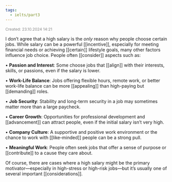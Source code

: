 ```yaml
---
tags:
  - ielts/part3
---
```

<span style="font-size:12px; color:#888888;">Created: 23.10.2024 14:21</span>

I don’t agree that a high salary is the _only_ reason why people choose certain jobs. While salary can be a powerful [[incentive]], especially for meeting financial needs or achieving [[certain]] lifestyle goals, many other factors influence job choice. People often [[consider]] aspects such as:

• **Passion and Interest**: Some choose jobs that [[align]] with their interests, skills, or passions, even if the salary is lower.

• **Work-Life Balance**: Jobs offering flexible hours, remote work, or better work-life balance can be more [[appealing]] than high-paying but [[demanding]] roles.

• **Job Security**: Stability and long-term security in a job may sometimes matter more than a large paycheck.

• **Career Growth**: Opportunities for professional development and [[advancement]] can attract people, even if the initial salary isn’t very high.

• **Company Culture**: A supportive and positive work environment or the chance to work with [[like-minded]] people can be a strong pull.

• **Meaningful Work**: People often seek jobs that offer a sense of purpose or [[contribute]] to a cause they care about.


Of course, there are cases where a high salary might be the primary motivator—especially in high-stress or high-risk jobs—but it’s usually one of several important [[considerations]].
